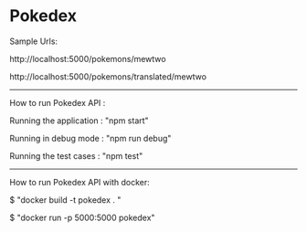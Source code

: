 # Pokedex

 Sample Urls:

http://localhost:5000/pokemons/mewtwo

http://localhost:5000/pokemons/translated/mewtwo


---


How to run Pokedex API :

Running the application : "npm start"

Running in debug mode : "npm run debug"

Running the test cases : "npm test"

---

How to run Pokedex API with docker:

$ "docker build -t pokedex  . "

$ "docker run -p 5000:5000 pokedex"
